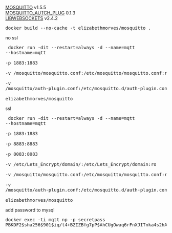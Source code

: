 <a href="https://github.com/eclipse/mosquitto.git">MOSQUITTO</a> v1.5.5<br />
<a href="https://github.com/jpmens/mosquitto-auth-plug.git">MOSQUITTO_AUTCH_PLUG</a> 0.1.3<br />
<a href="https://github.com/warmcat/libwebsockets.git">LIBWEBSOCKETS</a> v2.4.2<br />


<pre>
docker build --no-cache -t elizabethmorves/mosquitto .
</pre>

no ssl <pre>
docker run -dit --restart=always -d --name=mqtt --hostname=mqtt \
-p 1883:1883 \
-v /mosquitto/mosquitto.conf:/etc/mosquitto/mosquitto.conf:ro \
-v /mosquitto/auth-plugin.conf:/etc/mosquitto.d/auth-plugin.conf:ro \
elizabethmorves/mosquitto
</pre>

ssl <pre>
docker run -dit --restart=always -d --name=mqtt --hostname=mqtt \
-p 1883:1883 \
-p 8883:8883 \
-p 8083:8083 \
-v /etc/Lets_Encrypt/domain/:/etc/Lets_Encrypt/domain:ro \
-v /mosquitto/mosquitto.conf:/etc/mosquitto/mosquitto.conf:ro \
-v /mosquitto/auth-plugin.conf:/etc/mosquitto.d/auth-plugin.conf:ro \
elizabethmorves/mosquitto
</pre>

add password to mysql
<pre>
docker exec -ti mqtt np -p secretpass
PBKDF2$sha256$901$iq/t4+BZIZBfg7pP$AhCUgOwaq6rFnXJITnka4s2hA9JybA9/
</pre>

